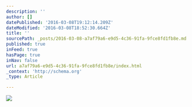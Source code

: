 ```yaml
---
description: ''
author: []
datePublished: '2016-03-08T19:12:14.209Z'
dateModified: '2016-03-08T18:52:30.664Z'
title: ''
sourcePath: _posts/2016-03-08-a7af79a6-e9d5-4c36-91fa-9fce8fd1fb8e.md
published: true
inFeed: true
hasPage: true
inNav: false
url: a7af79a6-e9d5-4c36-91fa-9fce8fd1fb8e/index.html
_context: 'http://schema.org'
_type: Article

---
```

![](https://the-grid-user-content.s3-us-west-2.amazonaws.com/76f1f52c-bbd1-4da1-83c2-f8bbd6237937.png)